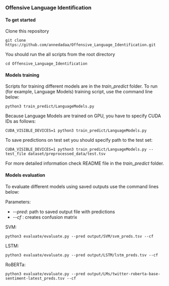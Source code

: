 ### Offensive Language Identification

#### To get started

Clone this repository

```
git clone https://github.com/annedadaa/Offensive_Language_Identification.git
```

You should run the all scripts from the root directory
```
cd Offensive_Language_Identification
```

#### Models training

Scripts for training different models are in the _train_predict_ folder. To run (for example, Language Models) training script, use the command line below:
```
python3 train_predict/LanguageModels.py
```
Because Language Models are trained on GPU, you have to specify CUDA IDs as follows:
```
CUDA_VISIBLE_DEVICES=1 python3 train_predict/LanguageModels.py
```
To save predictions on test set you should specify path to the test set:
```
CUDA_VISIBLE_DEVICES=1 python3 train_predict/LanguageModels.py --test_file dataset/preprocessed_data/test.tsv
```

For more detailed information check README file in the _train_predict_ folder.

#### Models evaluation
 
To evaluate different models using saved outputs use the command lines below:

Parameters:
- _--pred_: path to saved output file with predictions
- _--cf_ : creates confusion matrix

SVM:
```
python3 evaluate/evaluate.py --pred output/SVM/svm_preds.tsv --cf
```
LSTM:
```
python3 evaluate/evaluate.py --pred output/LSTM/lstm_preds.tsv --cf
```
RoBERTa:
```
python3 evaluate/evaluate.py --pred output/LMs/twitter-roberta-base-sentiment-latest_preds.tsv --cf
```
